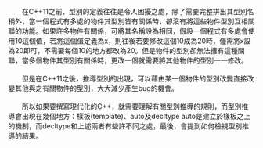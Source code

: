 &emsp;&emsp;在C++11之前，型別的定義往往是令人困擾之處，除了需要完整拼出其型別名稱外，當一個程式有多處的物件其型別皆有關係時，卻沒有將這些物件型別互相關聯的功能。如果許多物件有關係，可將其名稱設為相同，假設一個程式有多處會使用10這個值，若將這個值定義為x，則往後若要修改這個10成為20時，僅需將x設為20即可，不需要每個10的地方都改為20。但是物件的型別卻無法擁有這種關聯，當多個物件其型別有關係時，更改一個就需要將其他物件的型別一一修改。<br><br>
&emsp;&emsp;但是在C++11之後，推導型別的出現，可以藉由某一個物件的型別改變直接改變其他與之有關物件的型別，大大減少產生bug的機會。<br><br>
&emsp;&emsp;所以如果要撰寫現代化的C++，就需要理解有關型別推導的規則，而型別推導會出現在幾個地方：樣板(template)、auto及decltype
auto是建立於樣板之上的機制，而decltype和上述兩者有些許不同之處，最後，會提到如何檢視型別推導的結果。